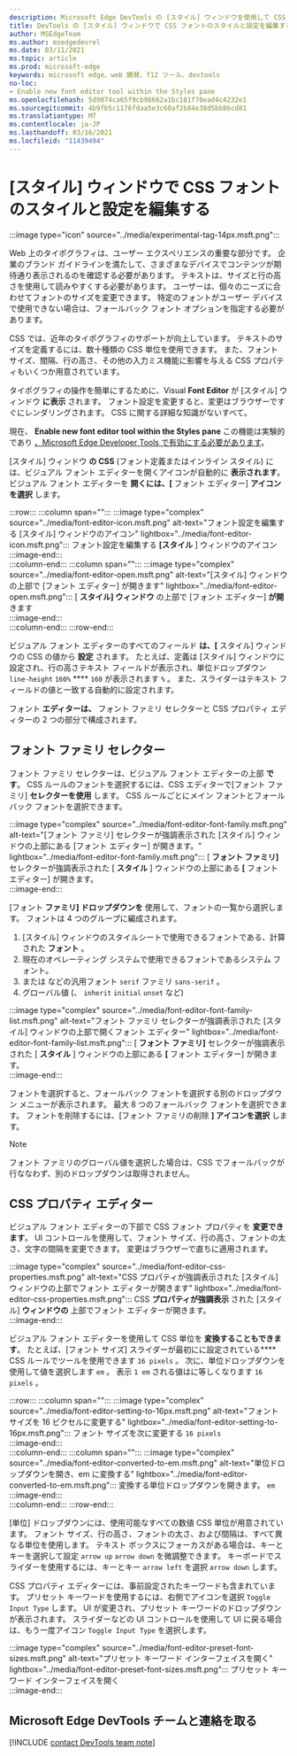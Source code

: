 ```yaml
---
description: Microsoft Edge DevTools の [スタイル] ウィンドウを使用して CSS フォントのスタイルと設定を変更する方法について説明します。
title: DevTools の [スタイル] ウィンドウで CSS フォントのスタイルと設定を編集する
author: MSEdgeTeam
ms.author: msedgedevrel
ms.date: 03/11/2021
ms.topic: article
ms.prod: microsoft-edge
keywords: microsoft edge、web 開発、f12 ツール、devtools
no-loc:
- Enable new font editor tool within the Styles pane
ms.openlocfilehash: 5d9074ca65f9cb98662a1bc181f70ead4c4232e1
ms.sourcegitcommit: 4b9fb5c1176fdaa5e3c60af2b84e38d5bb86cd81
ms.translationtype: MT
ms.contentlocale: ja-JP
ms.lasthandoff: 03/16/2021
ms.locfileid: "11439494"
---
```

# <a name="edit-css-font-styles-and-settings-in-the-styles-pane"></a>[スタイル] ウィンドウで CSS フォントのスタイルと設定を編集する  

:::image type="icon" source="../media/experimental-tag-14px.msft.png":::

Web 上のタイポグラフィは、ユーザー エクスペリエンスの重要な部分です。  企業のブランド ガイドラインを満たして、さまざまなデバイスでコンテンツが期待通り表示されるのを確認する必要があります。  テキストは、サイズと行の高さを使用して読みやすくする必要があります。  ユーザーは、個々のニーズに合わせてフォントのサイズを変更できます。  特定のフォントがユーザー デバイスで使用できない場合は、フォールバック フォント オプションを指定する必要があります。  

CSS では、近年のタイポグラフィのサポートが向上しています。  テキストのサイズを定義するには、数十種類の CSS 単位を使用できます。  また、フォント サイズ、間隔、行の高さ、その他の入力ミス機能に影響を与える CSS プロパティもいくつか用意されています。  

タイポグラフィの操作を簡単にするために、Visual **Font Editor** が [スタイル] ウィンドウ **に表示** されます。  フォント設定を変更すると、変更はブラウザーですぐにレンダリングされます。  CSS に関する詳細な知識がないすべて。  

現在、 **Enable new font editor tool within the Styles pane** この機能は実験的であり [、Microsoft Edge Developer Tools で有効にする必要があります][DevtoolsExperimentalFeaturesIndexTurnOnExperimentalFeatures]。  

[スタイル] ウィンドウ **の CSS** (フォント定義またはインライン スタイル) には、ビジュアル フォント エディターを開くアイコンが自動的に **表示されます**。  ビジュアル フォント エディターを **開くには、[** フォント エディター] **アイコンを選択** します。  

:::row:::
   :::column span="":::
      :::image type="complex" source="../media/font-editor-icon.msft.png" alt-text="フォント設定を編集する [スタイル] ウィンドウのアイコン" lightbox="../media/font-editor-icon.msft.png":::
         フォント設定を編集する **[スタイル** ] ウィンドウのアイコン  
      :::image-end:::  
   :::column-end:::
   :::column span="":::
      :::image type="complex" source="../media/font-editor-open.msft.png" alt-text="[スタイル] ウィンドウの上部で [フォント エディター] が開きます" lightbox="../media/font-editor-open.msft.png":::
         [ **スタイル] ウィンドウ** の上部で [フォント エディター] **が開** きます  
      :::image-end:::  
   :::column-end:::
:::row-end:::  

ビジュアル フォント エディターのすべてのフィールド **は、[** スタイル] ウィンドウの CSS の値から **設定** されます。  たとえば、定義は [スタイル] ウィンドウに設定され、行の高さテキスト フィールドが表示され、単位ドロップダウン `line-height` `160%` **** `160` が表示されます `%` 。  また、スライダーはテキスト フィールドの値と一致する自動的に設定されます。  

フォント **エディターは、** フォント ファミリ セレクターと CSS プロパティ エディターの 2 つの部分で構成されます。  

## <a name="the-font-family-selector"></a>フォント ファミリ セレクター  

フォント ファミリ セレクターは、ビジュアル フォント エディターの上部 **です**。  CSS ルールのフォントを選択するには、CSS エディターで[フォント ファミリ] **セレクターを使用** します。  CSS ルールごとにメイン フォントとフォールバック フォントを選択できます。  

:::image type="complex" source="../media/font-editor-font-family.msft.png" alt-text="[フォント ファミリ] セレクターが強調表示された [スタイル] ウィンドウの上部にある [フォント エディター] が開きます。" lightbox="../media/font-editor-font-family.msft.png":::
   [ **フォント ファミリ]** セレクターが強調表示された [ **スタイル** ] ウィンドウの上部にある **[** フォント エディター] が開きます。  
:::image-end:::  

[フォント **ファミリ] ドロップダウンを** 使用して、フォントの一覧から選択します。  フォントは 4 つのグループに編成されます。  

1.  [スタイル] ウィンドウのスタイルシートで使用できるフォントである、計算された **フォント** 。  
1.  現在のオペレーティング システムで使用できるフォントであるシステム フォント。  
1.  または などの汎用フォント `serif` ファミリ `sans-serif` 。  
1.  グローバル値 (、 `inherit` `initial` `unset` など)  
    
:::image type="complex" source="../media/font-editor-font-family-list.msft.png" alt-text="フォント ファミリ セレクターが強調表示された [スタイル] ウィンドウの上部で開くフォント エディター" lightbox="../media/font-editor-font-family-list.msft.png":::
   [ **フォント ファミリ]** セレクターが強調表示された [ **スタイル** ] ウィンドウの上部にある **[** フォント エディター] が開きます。  
:::image-end:::  

フォントを選択すると、フォールバック フォントを選択する別のドロップダウン メニューが表示されます。  最大 8 つのフォールバック フォントを選択できます。  フォントを削除するには、[フォント ファミリの削除 **] アイコンを選択** します。  

<!--:::image type="complex" source="../media/font-editor-defining-fonts.msft.png" alt-text="The font editor with a defined list of fonts and fallback fonts" lightbox="../media/font-editor-defining-fonts.msft.png":::
   The **Font Editor** with a defined list of fonts and fallback fonts highlighted
:::image-end:::  -->

> [!NOTE]
> フォント ファミリのグローバル値を選択した場合は、CSS でフォールバックが行ななわず、別のドロップダウンは取得されません。  

## <a name="the-css-properties-editor"></a>CSS プロパティ エディター  

ビジュアル フォント エディターの下部で CSS フォント プロパティを **変更できます**。  UI コントロールを使用して、フォント サイズ、行の高さ、フォントの太さ、文字の間隔を変更できます。  変更はブラウザーで直ちに適用されます。  

:::image type="complex" source="../media/font-editor-css-properties.msft.png" alt-text="CSS プロパティが強調表示された [スタイル] ウィンドウの上部でフォント エディターが開きます" lightbox="../media/font-editor-css-properties.msft.png":::
   CSS **プロパティが強調表示** された [スタイル] **ウィンドウの** 上部でフォント エディターが開きます。  
:::image-end:::  

ビジュアル フォント エディターを使用して CSS 単位を **変換することもできます**。  たとえば、[フォント サイズ] スライダーが最初にに設定されている**** CSS ルールでツールを使用できます `16 pixels` 。  次に、単位ドロップダウンを使用して値を選択します `em` 。  表示 `1 em` される値はに等しくなります `16 pixels` 。  

:::row:::
   :::column span="":::
      :::image type="complex" source="../media/font-editor-setting-to-16px.msft.png" alt-text="フォント サイズを 16 ピクセルに変更する" lightbox="../media/font-editor-setting-to-16px.msft.png":::
         フォント サイズを次に変更する `16 pixels`  
      :::image-end:::  
   :::column-end:::
   :::column span="":::
      :::image type="complex" source="../media/font-editor-converted-to-em.msft.png" alt-text="単位ドロップダウンを開き、em に変換する" lightbox="../media/font-editor-converted-to-em.msft.png":::
         変換する単位ドロップダウンを開きます。 `em`  
      :::image-end:::  
   :::column-end:::
:::row-end:::  

[単位] ドロップダウンには、使用可能なすべての数値 CSS 単位が用意されています。  フォント サイズ、行の高さ、フォントの太さ、および間隔は、すべて異なる単位を使用します。  テキスト ボックスにフォーカスがある場合は、キーとキーを選択して設定 `arrow up` `arrow down` を微調整できます。  キーボードでスライダーを使用するには、キーとキー `arrow left` を選択 `arrow down` します。  

CSS プロパティ エディターには、事前設定されたキーワードも含まれています。  プリセット キーワードを使用するには、右側でアイコンを選択 `Toggle Input Type` します。  UI が変更され、プリセット キーワードのドロップダウンが表示されます。  スライダーなどの UI コントロールを使用して UI に戻る場合は、もう一度アイコン `Toggle Input Type` を選択します。  

:::image type="complex" source="../media/font-editor-preset-font-sizes.msft.png" alt-text="プリセット キーワード インターフェイスを開く" lightbox="../media/font-editor-preset-font-sizes.msft.png":::
   プリセット キーワード インターフェイスを開く  
:::image-end:::  

## <a name="getting-in-touch-with-the-microsoft-edge-devtools-team"></a>Microsoft Edge DevTools チームと連絡を取る  

[!INCLUDE [contact DevTools team note](../includes/contact-devtools-team-note.md)]  

<!-- links -->  

[DevtoolsIndex]: ../index.md "Microsoft Edge (Chromium) 開発者ツール | Microsoft Docs"  
[DevtoolsExperimentalFeaturesIndex]: ../experimental-features/index.md "実験的な機能|Microsoft Docs"  
[DevtoolsExperimentalFeaturesIndexTurnOnExperimentalFeatures]: ../experimental-features/index.md#turn-on-experimental-features "試験的機能を有効にする - 試験的機能 | Microsoft Docs"  

